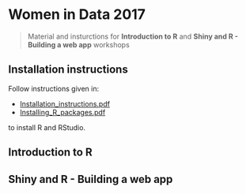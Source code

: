 
# Women in Data 2017

> Material and insturctions for **Introduction to R** and **Shiny and R - Building a web app** workshops


## Installation instructions 
Follow instructions given in:
* [Installation_instructions.pdf](https://github.com/MangoTheCat/Women-in-Data/blob/feature/intro_to_R_jelena/Installation_instructions.pdf)
* [Installing_R_packages.pdf](https://github.com/MangoTheCat/Women-in-Data/blob/feature/intro_to_R_jelena/Installing_R_packages.pdf)

to install R and RStudio. 

## Introduction to R  

## Shiny and R - Building a web app
